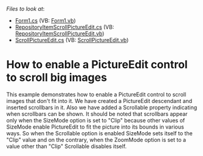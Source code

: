 <!-- default file list -->
*Files to look at*:

* [Form1.cs](./CS/ScrollPictureEdit/Form1.cs) (VB: [Form1.vb](./VB/ScrollPictureEdit/Form1.vb))
* [RepositoryItemScrollPictureEdit.cs](./CS/ScrollPictureEdit/RepositoryItemScrollPictureEdit.cs) (VB: [RepositoryItemScrollPictureEdit.vb](./VB/ScrollPictureEdit/RepositoryItemScrollPictureEdit.vb))
* [ScrollPictureEdit.cs](./CS/ScrollPictureEdit/ScrollPictureEdit.cs) (VB: [ScrollPictureEdit.vb](./VB/ScrollPictureEdit/ScrollPictureEdit.vb))
<!-- default file list end -->
# How to enable a PictureEdit control to scroll big images


<p>This example demonstrates how to enable a PictureEdit control to scroll images that don't fit into it. We have created a PictureEdit descendant and inserted scrollbars in it. Also we have added a Scrollable property indicating when scrollbars can be shown. It should be noted that scrollbars appear only when the SizeMode option is set to "Clip" because other values of SizeMode enable PictureEdit to fit the picture into its bounds in various ways. So when the Scrollable option is enabled SizeMode sets itself to the "Clip" value and on the contrary, when the ZoomMode option is set to a value other than "Clip" Scrollable disables itself.</p>

<br/>


